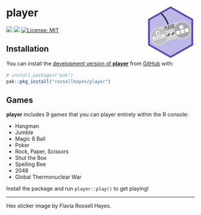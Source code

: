 
<!-- README.md is generated from README.Rmd. Please edit that file -->

# player <img src="man/figures/logo.png?raw=TRUE" align="right" height="138" />

<!-- badges: start -->

[![](https://img.shields.io/badge/devel%20version-0.0.0.9000-brightgreen.svg)](https://github.com/rossellhayes/player)
[![](https://img.shields.io/badge/lifecycle-experimental-orange.svg)](https://lifecycle.r-lib.org/articles/stages.html#experimental)
[![License:
MIT](https://img.shields.io/badge/license-MIT-blueviolet.svg)](https://cran.r-project.org/web/licenses/MIT)
<!-- badges: end -->

## Installation

You can install the [development version of
**player**](https://github.com/rossellhayes/player) from
[GitHub](https://github.com/) with:

``` r
# install.packages("pak")
pak::pkg_install("rossellhayes/player")
```

## Games

**player** includes 9 games that you can player entirely within the R
console:

- Hangman
- Jumble
- Magic 8 Ball
- Poker
- Rock, Paper, Scissors
- Shut the Box
- Spelling Bee
- 2048
- Global Thermonuclear War

Install the package and run `player::play()` to get playing!

------------------------------------------------------------------------

Hex sticker image by Flavia Rossell Hayes.
